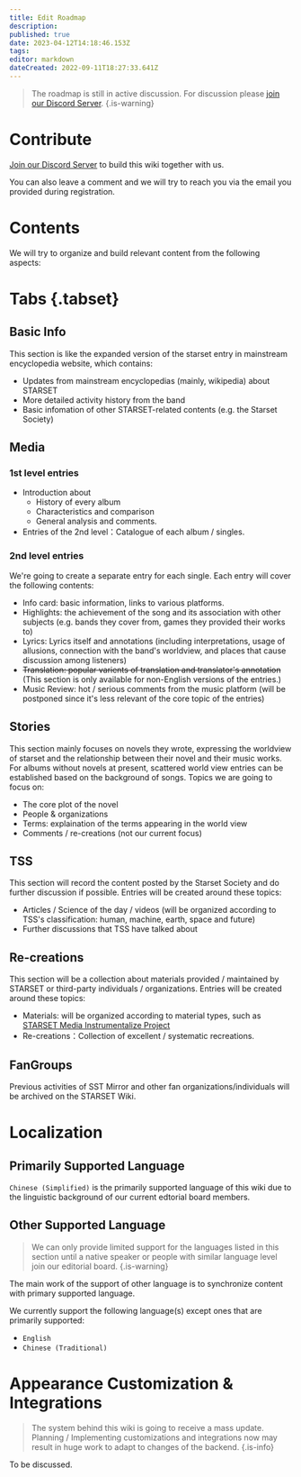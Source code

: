 ```yaml
---
title: Edit Roadmap
description: 
published: true
date: 2023-04-12T14:18:46.153Z
tags: 
editor: markdown
dateCreated: 2022-09-11T18:27:33.641Z
---
```


> The roadmap is still in active discussion. For discussion please [join our Discord Server](https://discord.gg/zhEqePWneb).
{.is-warning}

# Contribute
[Join our Discord Server](https://discord.gg/zhEqePWneb) to build this wiki together with us.

You can also leave a comment and we will try to reach you via the email you provided during registration.

# Contents

We will try to organize and build relevant content from the following aspects:

# Tabs {.tabset}
## Basic Info

This section is like the expanded version of the starset entry in mainstream encyclopedia website, which contains:

- Updates from mainstream encyclopedias (mainly, wikipedia) about STARSET
- More detailed activity history from the band
- Basic infomation of other STARSET-related contents (e.g. the Starset Society)

## Media

### 1st level entries
- Introduction about
	- History of every album
  - Characteristics and comparison
  - General analysis and comments.
- Entries of the 2nd level：Catalogue of each album / singles.

### 2nd level entries
We're going to create a separate entry for each single. Each entry will cover the following contents:

- Info card: basic information, links to various platforms.
- Highlights: the achievement of the song and its association with other subjects (e.g. bands they cover from, games they provided their works to)
- Lyrics: Lyrics itself and annotations (including interpretations, usage of allusions, connection with the band's worldview, and places that cause discussion among listeners)
- ~~Translation: popular varients of translation and translator's annotation~~ (This section is only available for non-English versions of the entries.)
- Music Review: hot / serious comments from the music platform (will be postponed since it's less relevant of the core topic of the entries)

## Stories

This section mainly focuses on novels they wrote, expressing the worldview of starset and the relationship between their novel and their music works. For albums without novels at present, scattered world view entries can be established based on the background of songs.
Topics we are going to focus on:
- The core plot of the novel
- People & organizations
- Terms: explaination of the terms appearing in the world view
- Comments / re-creations (not our current focus)

## TSS

This section will record the content posted by the Starset Society and do further discussion if possible.
Entries will be created around these topics:
- Articles / Science of the day / videos (will be organized according to TSS's classification: human, machine, earth, space and future)
- Further discussions that TSS have talked about

## Re-creations

This section will be a collection about materials provided / maintained by STARSET or third-party individuals / organizations.
Entries will be created around these topics:
- Materials: will be organized according to material types, such as [STARSET Media Instrumentalize Project](/en/STARSET-Media-Instrumentalize-Project)
- Re-creations：Collection of excellent / systematic recreations.

## FanGroups

Previous activities of SST Mirror and other fan organizations/individuals will be archived on the STARSET Wiki.

# Localization
## Primarily Supported Language
`Chinese (Simplified)` is the primarily supported language of this wiki due to the linguistic background of our current edtorial board members.

## Other Supported Language
> We can only provide limited support for the languages listed in this section until a native speaker or people with similar language level join our editorial board.
{.is-warning}

The main work of the support of other language is to synchronize content with primary supported language.

We currently support the following language(s) except ones that are primarily supported:
- `English`
- `Chinese (Traditional)`

# Appearance Customization & Integrations

> The system behind this wiki is going to receive a mass update. Planning / Implementing customizations and integrations now may result in huge work to adapt to changes of the backend.
{.is-info}

To be discussed.